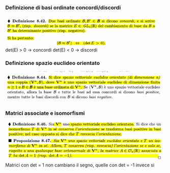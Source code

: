 ### Definizione di basi ordinate concordi/discordi
![placeholder](./imgs/Pasted_image_20231116123146.png)
det(E) > 0 -> concordi
det(E) < 0 -> discordi

### Definizione spazio euclideo orientato
![placeholder](./imgs/Pasted_image_20231116123305.png)

### Matrici associate e isomorfismi
![placeholder](./imgs/Pasted_image_20231116123351.png)
Matrici con det = 1 non cambiano il segno, quelle con det = -1 invece si
